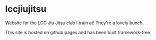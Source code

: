 # lccjiujitsu

Website for the LCC Jiu Jitsu club I train at! They're a lovely bunch.

This site is hosted on github pages and has been built framework-free. 
